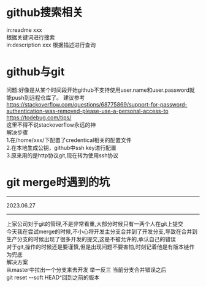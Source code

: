 # github搜索相关
in:readme xxx  
根据关键词进行搜索  
in:description xxx 
根据描述进行查询  
# github与git
问题:好像是从某个时间段开始github不支持使用user.name和user.password就能push到远程仓库了。
建议参考
https://stackoverflow.com/questions/68775869/support-for-password-authentication-was-removed-please-use-a-personal-access-to  
https://todebug.com/tips/    
这里不得不说stackoverflow永远的神  
解决步骤  
1.在/home/xxx/下配置了credentical相关的配置文件  
2.在本地生成公钥，github中ssh key进行配置  
3.原来用的是http协议git,现在转为使用ssh协议  
# git merge时遇到的坑
****
2023.06.27
****
上家公司对于git的管理,不是非常看重,大部分时候只有一两个人在git上提交  
今天我在尝试merge的时候,不小心将开发主分支合并到了开发分支,导致在合并到生产分支的时候出现了很多开发的提交,这是不被允许的,承认自己的错误  
对于git,操作的时候还是要谨慎,但是出现问题不要害怕,时刻记着他是有版本链作为兜底  
解决方案  
从master中拉出一个分支来去开发 
举一反三
当前分支合并错误之后  
git reset --soft HEAD^回到之前的版本  

